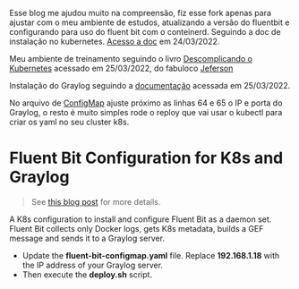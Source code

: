 Esse blog me ajudou muito na compreensão, fiz esse fork apenas para ajustar com o meu ambiente de estudos, atualizando a versão do fluentbit e configurando para uso do fluent bit com o conteinerd. Seguindo a doc de instalação no kubernetes. [Acesso a doc](https://docs.fluentbit.io/manual/installation/kubernetes#installation) em 24/03/2022.

Meu ambiente de treinamento seguindo o livro [Descomplicando o Kubernetes](https://livro.descomplicandokubernetes.com.br/pt/day_one/descomplicando_kubernetes.html#instala%C3%A7%C3%A3o-em-cluster-com-tr%C3%AAs-n%C3%B3s) acessado em 25/03/2022, do fabuloco [Jeferson](https://twitter.com/badtux_) 

Instalação do Graylog seguindo a [documentação](https://docs.graylog.org/v1/docs/ubuntu) acessada em 25/03/2022.

No arquivo de [ConfigMap](https://github.com/dukercs/fluentbit-configuration-for-k8s-and-graylog/blob/master/fluent-bit-configmap.yaml) ajuste próximo as linhas 64 e 65 o IP e porta do Graylog, o resto é muito simples rode o reploy que vai usar o kubectl para criar os yaml no seu cluster k8s.

# Fluent Bit Configuration for K8s and Graylog

> See [this blog post](https://vzurczak.wordpress.com/?p=781) for more details.

A K8s configuration to install and configure Fluent Bit as a daemon set.  
Fluent Bit collects only Docker logs, gets K8s metadata, builds a GEF message
and sends it to a Graylog server.

* Update the **fluent-bit-configmap.yaml** file.
  Replace **192.168.1.18** with the IP address of your Graylog server.
* Then execute the **deploy.sh** script.

